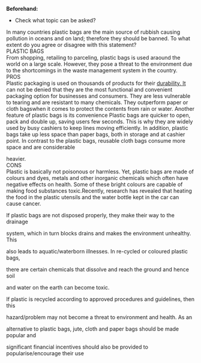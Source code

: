 **Beforehand:**  
- Check what topic can be asked?  

In many countries plastic bags are the main source of rubbish causing pollution in oceans and on land; therefore they should be banned. To what extent do you agree or disagree with this statement?  
PLASTIC BAGS  
From shopping, retailing to parceling, plastic bags is used araound the world on a large scale. However, they pose a threat to the environment due to the shortcomings in the waste management system in the country.  
PROS  
Plastic packaging is used on thousands of products for their [durability. It](http://durability.it/) can not be denied that they are the most functional and convenient packaging option for businesses and consumers. They are less vulnerable to tearing and are resistant to many chemicals. They outperform paper or cloth bagswhen it comes to protect the contents from rain or water. Another feature of plastic bags is its convenience Plastic bags are quicker to open, pack and double up, saving users few seconds. This is why they are widely used by busy cashiers to keep lines moving efficiently. In addition, plastic bags take up less space than paper bags, both in storage and at cashier point. In contrast to the plastic bags, reusable cloth bags consume more space and are considerable

heavier.  
CONS  
Plastic is basically not poisonous or harmless. Yet, plastic bags are made of colours and dyes, metals and other inorganic chemicals which often have negative effects on health. Some of these bright colours are capable of making food substances toxic.Recently, research has revealed that heating the food in the plastic utensils and the water bottle kept in the car can cause cancer.

If plastic bags are not disposed properly, they make their way to the drainage

system, which in turn blocks drains and makes the environment unhealthy. This

also leads to aquatic/waterborn illnesses. In re-cycled or coloured plastic bags,

there are certain chemicals that dissolve and reach the ground and hence soil

and water on the earth can become toxic.

If plastic is recycled according to approved procedures and guidelines, then this

hazard/problem may not become a threat to environment and health. As an

alternative to plastic bags, jute, cloth and paper bags should be made popular and

significant financial incentives should also be provided to popularise/encourage their use